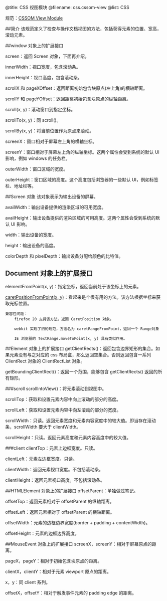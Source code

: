 
@title: CSS 视图模块
@filename: css.cssom-view
@list: CSS

规范：[CSSOM View Module](http://www.w3.org/TR/cssom-view/)

##简介
该规范定义了检查与操作文档视图的方法，包括获得元素的位置、宽高，滚动元素。

##window 对象上的扩展接口

screen：返回 Screen 对象，下面再介绍。

innerWidth：视口宽度，包含滚动条。

innerHeight：视口高度，包含滚动条。

scrollX 和 pageXOffset：返回距离初始包含块原点(左上角)的横轴距离。

scrollY 和 pageYOffset：返回距离初始包含块原点的纵轴距离。

scroll(x, y)：滚动窗口到指定坐标。

scrollTo(x, y)：同 scroll()。

scrollBy(x, y)：将当前位置作为原点来滚动。

screenX：窗口相对于屏幕左上角的横轴坐标。

screenY：窗口相对于屏幕左上角的纵轴坐标。这两个属性会受到系统的默认 UI 影响，例如 windows 的任务栏。

outerWidth：窗口区域的宽度。

outerHeight：窗口区域的高度。这个高度包括浏览器的一些默认 UI，例如标签栏、地址栏等。

##Screen 对象
该对象表示为输出设备的屏幕。

availWidth：输出设备提供的渲染区域的可用宽度。

availHeight：输出设备提供的渲染区域的可用高度。这两个属性会受到系统的默认 UI 影响。

width：输出设备的宽度。

height：输出设备的高度。

colorDepth 和 pixelDepth：输出设备分配给颜色的比特值。

## Document 对象上的扩展接口
elementFromPoint(x, y)：指定坐标，返回当前处于该坐标上的元素。

[caretPositionFromPoint(x, y)](https://developer.mozilla.org/en-US/docs/Web/API/document.caretPositionFromPoint)：看起来是个很有用的方法。该方法根据坐标来获取光标位置。

    兼容性问题：
		firefox 20 支持该方法，返回 CaretPosition 对象。

		webkit 实现了旧的规范，方法名为 caretRangeFromPoint，返回一个 Range对象

		IE 浏览器的 TextRange.moveToPoint(x, y) 具有类似作用。
		
##Element 对象上的扩展接口
getClientRects()：返回包含边界矩形的集合。如果元素没有与之对应的 css 布局盒，那么返回空集合。否则返回包含一系列 ClientRect 对象的 ClientRectList 对象。

getBoundingClientRect()：返回一个范围，能够包含 getClientRects() 返回的所有矩形。

###scroll
scrollIntoView()：将元素滚动到视图中。

scrollTop：获取和设置元素内容中向上滚动的部分的高度。

scrollLeft：获取和设置元素内容中向左滚动的部分的宽度。

scrollWidth：只读。返回元素宽度和元素内容宽度中的较大值。即当存在滚动条，scrollWidth 要大于 clientWidth。

scrollHeight：只读。返回元素高度和元素内容高度中的较大值。

###client
clientTop：元素上边框宽度。只读。

clientLeft：元素左边框宽度。只读。

clientWidth：返回元素视口宽度。不包括滚动条。

clientHeight：返回元素视口高度。不包括滚动条。

##HTMLElement 对象上的扩展接口
offsetParent：单独做过笔记。

offsetTop：返回元素相对于 offsetParent 的纵轴距离。

offsetLeft：返回元素相对于 offsetParent 的横轴距离。

offsetWidth：元素的边框边界宽度(border + padding + contentWidth)。

offsetHeight：元素的边框边界高度。

##MouseEvent 对象上的扩展接口
screenX，screenY：相对于屏幕原点的距离。

pageX，pageY：相对于初始包含块原点的距离。

clientX，clientY：相对于元素 viewport 原点的距离。

x，y：同 client 系列。

offsetX，offsetY：相对于触发事件元素的 padding edge 的距离。
